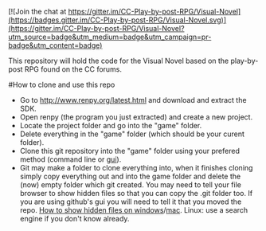 [![Join the chat at https://gitter.im/CC-Play-by-post-RPG/Visual-Novel](https://badges.gitter.im/CC-Play-by-post-RPG/Visual-Novel.svg)](https://gitter.im/CC-Play-by-post-RPG/Visual-Novel?utm_source=badge&utm_medium=badge&utm_campaign=pr-badge&utm_content=badge)

This repository will hold the code for the Visual Novel based on the play-by-post RPG found on the CC forums.

#How to clone and use this repo
* Go to http://www.renpy.org/latest.html and download and extract the SDK.
* Open renpy (the program you just extracted) and create a new project.
* Locate the project folder and go into the "game" folder.
* Delete everything in the "game" folder (which should be your curent folder).
* Clone this git repository into the "game" folder using your prefered method (command line or [gui](https://desktop.github.com/)).
* Git may make a folder to clone everything into, when it finishes cloning simply copy everything out and into the game folder and delete the (now) empty folder which git created. You may need to tell your file browser to show hidden files so that you can copy the .git folder too. If you are using github's gui you will need to tell it that you moved the repo. [How to show hidden files on windows](http://windows.microsoft.com/en-gb/windows/show-hidden-files#show-hidden-files=windows-7)/[mac](http://ianlunn.co.uk/articles/quickly-showhide-hidden-files-mac-os-x-mavericks/). Linux: use a search engine if you don't know already.
